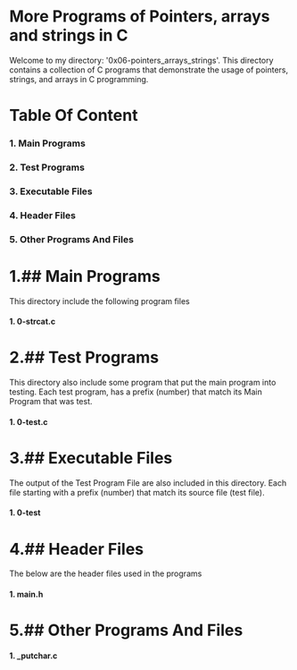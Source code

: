 # More Programs of Pointers, arrays and strings in C

Welcome to my directory: '0x06-pointers_arrays_strings'. This directory contains a collection of C programs that demonstrate the usage of pointers, strings, and arrays in C programming.

# Table Of Content

### 1. Main Programs
### 2. Test Programs
### 3. Executable Files
### 4. Header Files
### 5. Other Programs And Files

# 1.\#\# Main Programs

This directory include the following program files

#### 1. 0-strcat.c

# 2.\#\# Test Programs

This directory also include some program that put the main program into testing.
Each test program, has a prefix (number) that match its Main Program that was test.

#### 1. 0-test.c

# 3.\#\# Executable Files

The output of the Test Program File are also included in this directory.
Each file starting with a prefix (number) that match its source file (test file).

#### 1. 0-test

# 4.\#\# Header Files

The below are the header files used in the programs

#### 1. main.h

# 5.\#\# Other Programs And Files

#### 1. \_putchar.c
